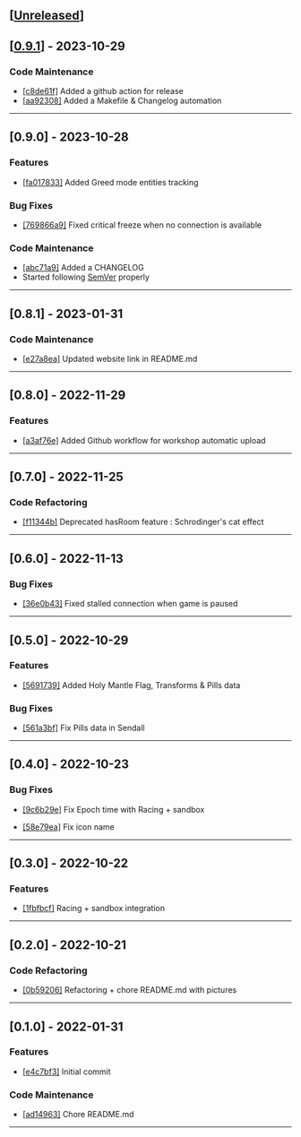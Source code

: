 <a name="unreleased"></a>
## [[Unreleased]]


<a name="0.9.1"></a>
## [[0.9.1]] - 2023-10-29

### Code Maintenance
- [[c8de61f]](https://github.com/h-4-t/memento-mod/commit/c8de61fd8e3b335eaf4f3196b69c4c8c62c0d849) Added a github action for release
- [[aa92308]](https://github.com/h-4-t/memento-mod/commit/aa92308a03c79fc1937461e886b7a1004001f0c4) Added a Makefile & Changelog automation

****
## [0.9.0] - 2023-10-28

### Features

- [[fa017833]](https://github.com/h-4-t/memento-mod/commit/fa017833389148965b29b6143e2b94f107649183) Added Greed mode entities tracking

### Bug Fixes

- [[769866a9]](https://github.com/h-4-t/memento-mod/commit/769866a9eb5d22c6b46ae3dc409b6876b666c701) Fixed critical freeze when no connection is available

### Code Maintenance
- [[abc71a9]](https://github.com/h-4-t/memento-mod/commit/abc71a94fe4d3f01909f3d551b5c281be3027f11) Added a CHANGELOG
- Started following [SemVer](https://semver.org) properly
****

## [0.8.1] - 2023-01-31

### Code Maintenance

- [[e27a8ea]](https://github.com/h-4-t/memento-mod/commit/e27a8eac1d3e42fc96e9c9948b58a9c6b35d2fe5)
Updated website link in README.md

****


## [0.8.0] - 2022-11-29

### Features

- [[a3af76e]](https://github.com/h-4-t/memento-mod/commit/a3af76ebe58c9be6000eda1bc70140d1ad8575b8)
Added Github workflow for workshop automatic upload

****


## [0.7.0] - 2022-11-25

### Code Refactoring

- [[f11344b]](https://github.com/h-4-t/memento-mod/commit/f11344b28c8fcf6f0e4d85f4dbd3703a38abece1)
Deprecated hasRoom feature : Schrodinger's cat effect

****

## [0.6.0] - 2022-11-13

### Bug Fixes

- [[36e0b43]](https://github.com/h-4-t/memento-mod/commit/36e0b435632ff682845f49ae7ff2d48672948eb0)
Fixed stalled connection when game is paused

****

## [0.5.0] - 2022-10-29

### Features
- [[5691739]](https://github.com/h-4-t/memento-mod/commit/56917393f3c8fad54ad7e4565a998789d2578aa6) Added Holy Mantle Flag, Transforms & Pills data

### Bug Fixes

- [[561a3bf]](https://github.com/h-4-t/memento-mod/commit/561a3bfc5da45c382a363365aaf047c0043366a6)
Fix Pills data in Sendall

****

## [0.4.0] - 2022-10-23

### Bug Fixes

- [[9c6b29e]](https://github.com/h-4-t/memento-mod/commit/9c6b29e861d82a2a9451e8222ea439a5c905999c)
Fix Epoch time with Racing + sandbox

- [[58e79ea]](https://github.com/h-4-t/memento-mod/commit/58e79ea8c50d8d08582b802ec186614e929acb0e) Fix icon name

****

## [0.3.0] - 2022-10-22

### Features

- [[1fbfbcf]](https://github.com/h-4-t/memento-mod/commit/1fbfbcf87a5cab1c3b971d8c08cb15f970cb7c1c)
Racing + sandbox integration

****

## [0.2.0] - 2022-10-21

### Code Refactoring

- [[0b59206]](https://github.com/h-4-t/memento-mod/commit/0b59206ec8239ae885c78857befdfc2a144bb2ae) 
Refactoring + chore README.md with pictures

****

## [0.1.0] - 2022-01-31

### Features

- [[e4c7bf3]](https://github.com/h-4-t/memento-mod/commit/e4c7bf30295883b349c60b2fbc252ee736875a18) 
Initial commit

### Code Maintenance

- [[ad14963]](https://github.com/h-4-t/memento-mod/commit/ad149631bf7596209bfaf145bc46600e158598d2)
Chore README.md    

****
[Unreleased]: https://github.com/h-4-t/memento-mod/compare/0.9.1...HEAD
[0.9.1]: https://github.com/h-4-t/memento-mod/compare/0.9.0...0.9.1

